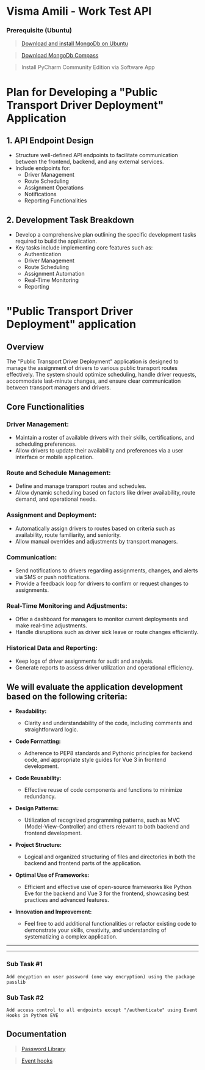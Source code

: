 # Visma Amili - Work Test API

### Prerequisite (Ubuntu)

> [Download and install MongoDb on Ubuntu](https://docs.mongodb.com/manual/tutorial/install-mongodb-on-ubuntu/)

> [Download MongoDb Compass](https://www.mongodb.com/products/compass)

> Install PyCharm Community Edition via Software App

# Plan for Developing a "Public Transport Driver Deployment" Application

## 1. API Endpoint Design
- Structure well-defined API endpoints to facilitate communication between the frontend, backend, and any external services.
- Include endpoints for:
  - Driver Management
  - Route Scheduling
  - Assignment Operations
  - Notifications
  - Reporting Functionalities

## 2. Development Task Breakdown
- Develop a comprehensive plan outlining the specific development tasks required to build the application.
- Key tasks include implementing core features such as:
  - Authentication
  - Driver Management
  - Route Scheduling
  - Assignment Automation
  - Real-Time Monitoring
  - Reporting

# "Public Transport Driver Deployment" application
## Overview
The "Public Transport Driver Deployment" application is designed to manage the assignment of drivers to various public transport routes effectively. The system should optimize scheduling, handle driver requests, accommodate last-minute changes, and ensure clear communication between transport managers and drivers.

## Core Functionalities

### Driver Management:
- Maintain a roster of available drivers with their skills, certifications, and scheduling preferences.
- Allow drivers to update their availability and preferences via a user interface or mobile application.

### Route and Schedule Management:
- Define and manage transport routes and schedules.
- Allow dynamic scheduling based on factors like driver availability, route demand, and operational needs.

### Assignment and Deployment:
- Automatically assign drivers to routes based on criteria such as availability, route familiarity, and seniority.
- Allow manual overrides and adjustments by transport managers.

### Communication:
- Send notifications to drivers regarding assignments, changes, and alerts via SMS or push notifications.
- Provide a feedback loop for drivers to confirm or request changes to assignments.

### Real-Time Monitoring and Adjustments:
- Offer a dashboard for managers to monitor current deployments and make real-time adjustments.
- Handle disruptions such as driver sick leave or route changes efficiently.

### Historical Data and Reporting:
- Keep logs of driver assignments for audit and analysis.
- Generate reports to assess driver utilization and operational efficiency.


## We will evaluate the application development based on the following criteria:

- **Readability:** 
  - Clarity and understandability of the code, including comments and straightforward logic.

- **Code Formatting:** 
  - Adherence to PEP8 standards and Pythonic principles for backend code, and appropriate style guides for Vue 3 in frontend development.

- **Code Reusability:** 
  - Effective reuse of code components and functions to minimize redundancy.

- **Design Patterns:** 
  - Utilization of recognized programming patterns, such as MVC (Model-View-Controller) and others relevant to both backend and frontend development.

- **Project Structure:** 
  - Logical and organized structuring of files and directories in both the backend and frontend parts of the application.

- **Optimal Use of Frameworks:** 
  - Efficient and effective use of open-source frameworks like Python Eve for the backend and Vue 3 for the frontend, showcasing best practices and advanced features.

- **Innovation and Improvement:** 
  - Feel free to add additional functionalities or refactor existing code to demonstrate your skills, creativity, and understanding of systematizing a complex application.


---
---

### Sub Task #1

    Add encyption on user password (one way encryption) using the package passlib

### Sub Task #2

    Add access control to all endpoints except "/authenticate" using Event Hooks in Python EVE

## Documentation

> [Password Library](https://passlib.readthedocs.io/en/stable/)

> [Event hooks](https://docs.python-eve.org/en/stable/features.html#eventhooks)
